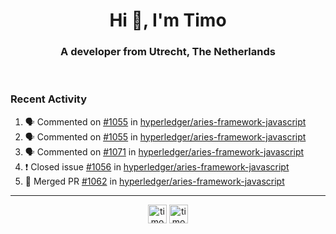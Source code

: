 <h1 align="center">Hi 👋, I'm Timo</h1>
<h3 align="center">A developer from Utrecht, The Netherlands</h3>
<br/>
<!-- https://github.com/rahuldkjain/github-profile-readme-generator --!>

<!--  <p align="left"><img src="https://github-readme-stats.vercel.app/api?username=timoglastra&show_icons=true&count_private=true&" alt="timoglastra" /></p> --!>

<!--
Github language stats
<p align="left"><img src="https://github-readme-stats.vercel.app/api/top-langs/?username=timoglastra&layout=compact" alt="timoglastra" /><p>
-->

<!-- Codestats language stats -->
<!-- <p align="left"><img src="https://codestats-readme.vercel.app/api/top-langs/?username=timoglastra&layout=compact&language_count=12" alt="timoglastra" /><p>    --!>
  
<h3>Recent Activity</h3>

<!--START_SECTION:activity-->
1. 🗣 Commented on [#1055](https://github.com/hyperledger/aries-framework-javascript/issues/1055) in [hyperledger/aries-framework-javascript](https://github.com/hyperledger/aries-framework-javascript)
2. 🗣 Commented on [#1055](https://github.com/hyperledger/aries-framework-javascript/issues/1055) in [hyperledger/aries-framework-javascript](https://github.com/hyperledger/aries-framework-javascript)
3. 🗣 Commented on [#1071](https://github.com/hyperledger/aries-framework-javascript/issues/1071) in [hyperledger/aries-framework-javascript](https://github.com/hyperledger/aries-framework-javascript)
4. ❗️ Closed issue [#1056](https://github.com/hyperledger/aries-framework-javascript/issues/1056) in [hyperledger/aries-framework-javascript](https://github.com/hyperledger/aries-framework-javascript)
5. 🎉 Merged PR [#1062](https://github.com/hyperledger/aries-framework-javascript/pull/1062) in [hyperledger/aries-framework-javascript](https://github.com/hyperledger/aries-framework-javascript)
<!--END_SECTION:activity-->

---

<p align="center">
<a href="https://twitter.com/timoglastra" target="blank"><img align="center" src="https://cdn.jsdelivr.net/npm/simple-icons@3.0.1/icons/twitter.svg" alt="timoglastra" height="30" width="30" /></a>
<a href="https://linkedin.com/in/timoglastra" target="blank"><img align="center" src="https://cdn.jsdelivr.net/npm/simple-icons@3.0.1/icons/linkedin.svg" alt="timoglastra" height="30" width="30" /></a>
</p>



